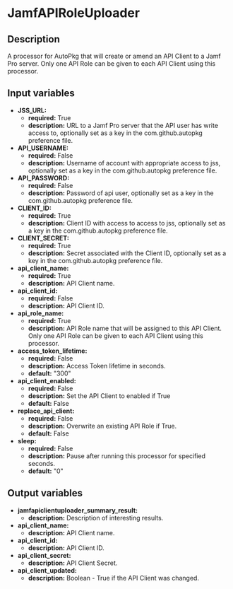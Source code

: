 # JamfAPIRoleUploader

## Description

A processor for AutoPkg that will create or amend an API Client to a Jamf Pro server. Only one API Role can be given to each API Client using this processor.

## Input variables

- **JSS_URL:**
  - **required:** True
  - **description:** URL to a Jamf Pro server that the API user has write access to, optionally set as a key in the com.github.autopkg preference file.
- **API_USERNAME:**
  - **required:** False
  - **description:** Username of account with appropriate access to jss, optionally set as a key in the com.github.autopkg preference file.
- **API_PASSWORD:**
  - **required:** False
  - **description:** Password of api user, optionally set as a key in the com.github.autopkg preference file.
- **CLIENT_ID:**
  - **required:** True
  - **description:** Client ID with access to access to jss, optionally set as a key in the com.github.autopkg preference file.
- **CLIENT_SECRET:**
  - **required:** True
  - **description:** Secret associated with the Client ID, optionally set as a key in the com.github.autopkg preference file.
- **api_client_name:**
  - **required:** True
  - **description:** API Client name.
- **api_client_id:**
  - **required:** False
  - **description:** API Client ID.
- **api_role_name:**
  - **required:** True
  - **description:** API Role name that will be assigned to this API Client. Only one API Role can be given to each API Client using this processor.
- **access_token_lifetime:**
  - **required:** False
  - **description:** Access Token lifetime in seconds.
  - **default:** "300"
- **api_client_enabled:**
  - **required:** False
  - **description:** Set the API Client to enabled if True
  - **default:** False
- **replace_api_client:**
  - **required:** False
  - **description:** Overwrite an existing API Role if True.
  - **default:** False
- **sleep:**
  - **required:** False
  - **description:** Pause after running this processor for specified seconds.
  - **default:** "0"

## Output variables

- **jamfapiclientuploader_summary_result:**
  - **description:** Description of interesting results.
- **api_client_name:**
  - **description:** API Client name.
- **api_client_id:**
  - **description:** API Client ID.
- **api_client_secret:**
  - **description:** API Client Secret.
- **api_client_updated:**
  - **description:** Boolean - True if the API Client was changed.

